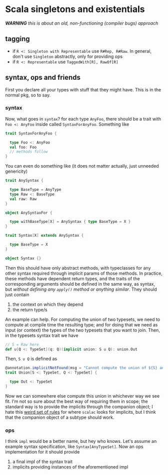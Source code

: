 # Scala singletons and existentials

_**WARNING** this is about an old, non-functioning (compiler bugs) approach_

## tagging

- if `R <: Singleton with Representable` use `R#Rep, R#Raw`. In general, don't use `Singleton` abstractly, only for providing ops
- if `R <: Representable` use `TaggedWith[R], RawOf[R]`

## syntax, ops and friends

First you declare all your types with stuff that they might have. This is in the normal pkg, so to say.

### syntax

Now, what goes in `syntax`? for each type `AnyFoo`, there should be a trait with `Foo <: AnyFoo` inside called `SyntaxForAnyFoo`. Something like

``` scala
trait SyntaxForAnyFoo {

  type Foo <: AnyFoo
  val foo: Foo
  // methods follow
}
```

You can even do something like (it does not matter actually, just unneeded genericity)

``` scala
trait AnySyntax {

  type BaseType = AnyType
  type Raw <: BaseType
  val raw: Raw
}

object AnySyntaxFor {

  type withBaseType[X] = AnySyntax { type BaseType = X }
}

trait Syntax[X] extends AnySyntax {

  type BaseType = X
}

object Syntax {}
```

Then this should have only abstract methods, with typeclasses for any other syntax required through implicit params of those methods. In practice, these methods have dependent return types, and the traits of the corresponding arguments should be defined in the same way, as syntax, but _without defining any `apply()` method or anything similar_. They should just contain

1. the context on which they depend
2. the return type/s

An example can help. For computing the union of two typesets, we need to compute at compile time the resulting type; and for doing that we need as input (or context) the types of the two typesets that you want to join. Then, in the typesets syntax trait we have

``` scala
// S = Raw here
def ∪[Q <: TypeSet](q: Q)(implicit union: S ∪ Q): union.Out
```

Then, `S ∪ Q` is defined as

``` scala
@annotation.implicitNotFound(msg = "Cannot compute the union of ${S} and ${Q}")
trait Union[S <: TypeSet, Q <: TypeSet] {

  type Out <: TypeSet
}
```

Now we can somewhere else compute this union in whichever way we see fit. I'm not so sure about the best way of requiring them in scope; the standard way is to provide the implicits through the companion object; I hate this [weird set of rules](https://stackoverflow.com/questions/5598085/where-does-scala-look-for-implicits?lq=1) for where `scalac` looks for implicits, but I think that the companion object of a subtype should work.

### ops

I think `impl` would be a better name, but hey who knows. Let's assume an example syntax specification, like `Syntax[AnyTypeSet]`. Now an ops implementation for it should provide

1. a final impl of the syntax trait
2. implicits providing instances of the aforementioned impl
